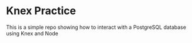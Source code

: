 # Knex Practice

This is a simple repo showing how to interact with a PostgreSQL database using Knex and Node